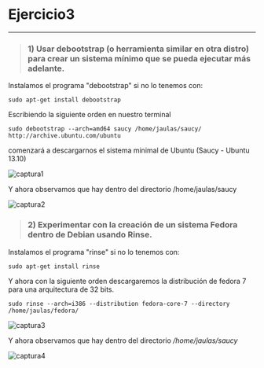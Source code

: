 # Ejercicio3
------------

> ### 1) Usar debootstrap (o herramienta similar en otra distro) para crear un sistema mínimo que se pueda ejecutar más adelante.

Instalamos el programa "debootstrap" si no lo tenemos con:

	sudo apt-get install debootstrap

Escribiendo la siguiente orden en nuestro terminal 

	sudo debootstrap --arch=amd64 saucy /home/jaulas/saucy/ http://archive.ubuntu.com/ubuntu

comenzará a descargarnos el sistema minimal de Ubuntu (Saucy - Ubuntu 13.10)

![captura1](https://raw.github.com/oskyar/InfraestructuraVirtual/master/Tema2/img/Ejercicio%203%20a%29%20.png)

Y ahora observamos que hay dentro del directorio /home/jaulas/saucy

![captura2](https://raw.github.com/oskyar/InfraestructuraVirtual/master/Tema2/img/Ejercicio%203%20a%29%202.png)

> ### 2) Experimentar con la creación de un sistema Fedora dentro de Debian usando Rinse.
	
Instalamos el programa "rinse" si no lo tenemos con:

	sudo apt-get install rinse

Y ahora con la siguiente orden descargaremos la distribución de fedora 7 para una arquitectura de 32 bits.

	sudo rinse --arch=i386 --distribution fedora-core-7 --directory /home/jaulas/fedora/

![captura3](https://raw.github.com/oskyar/InfraestructuraVirtual/master/Tema2/img/Ejercicio%203%20b%29%201.png)

Y ahora observamos que hay dentro del directorio */home/jaulas/saucy*

![captura4](https://raw.github.com/oskyar/InfraestructuraVirtual/master/Tema2/img/Ejercicio%203%20b%29%202.png)

